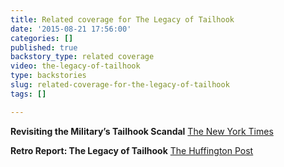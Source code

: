 ```yaml
---
title: Related coverage for The Legacy of Tailhook
date: '2015-08-21 17:56:00'
categories: []
published: true
backstory_type: related coverage
video: the-legacy-of-tailhook
type: backstories
slug: related-coverage-for-the-legacy-of-tailhook
tags: []

---
```

**Revisiting the Military’s Tailhook Scandal**
[The New York Times](http://www.nytimes.com/2013/05/13/booming/revisiting-the-militarys-tailhook-scandal-video.html?ref=booming)

**Retro Report: The Legacy of Tailhook**
[The Huffington Post](http://oliviakatrandjian.com/2013/05/13/retro-report-the-legacy-of-tailhook/)

